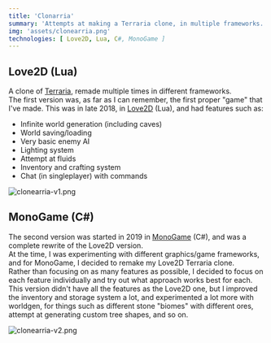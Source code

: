 ```yaml
---
title: 'Clonarria'
summary: 'Attempts at making a Terraria clone, in multiple frameworks.'
img: 'assets/clonearria.png'
technologies: [ Love2D, Lua, C#, MonoGame ]
---
```


## Love2D (Lua)

A clone of [Terraria](https://terraria.org/), remade multiple times in different frameworks.\
The first version was, as far as I can remember, the first proper "game" that I've made. This was in late 2018,
in [Love2D](https://love2d.org/) (Lua), and had features such as:

- Infinite world generation (including caves)
- World saving/loading
- Very basic enemy AI
- Lighting system
- Attempt at fluids
- Inventory and crafting system
- Chat (in singleplayer) with commands

![clonearria-v1.png](assets/projects/clonearria-v1.png)

## MonoGame (C#)

The second version was started in 2019 in [MonoGame](https://www.monogame.net/) (C#), and was a complete rewrite of the
Love2D version.\
At the time, I was experimenting with different graphics/game frameworks, and for MonoGame, I decided to remake my
Love2D Terraria clone.\
Rather than focusing on as many features as possible, I decided to focus on each feature individually and try out what
approach works best for each.\
This version didn't have all the features as the Love2D one, but I improved the inventory and storage system a lot, and
experimented a lot more with worldgen, for things such as different stone "biomes" with different ores, attempt at
generating custom tree shapes, and so on.

![clonearria-v2.png](assets/projects/clonearria-v2.png)
